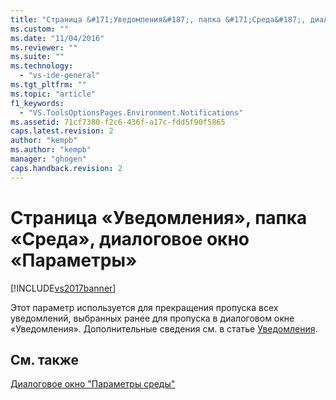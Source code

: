 ```yaml
---
title: "Страница &#171;Уведомления&#187;, папка &#171;Среда&#187;, диалоговое окно &#171;Параметры&#187; | Microsoft Docs"
ms.custom: ""
ms.date: "11/04/2016"
ms.reviewer: ""
ms.suite: ""
ms.technology: 
  - "vs-ide-general"
ms.tgt_pltfrm: ""
ms.topic: "article"
f1_keywords: 
  - "VS.ToolsOptionsPages.Environment.Notifications"
ms.assetid: 71cf7380-f2c6-436f-a17c-fdd5f90f5865
caps.latest.revision: 2
author: "kempb"
ms.author: "kempb"
manager: "ghogen"
caps.handback.revision: 2
---
```

# Страница &#171;Уведомления&#187;, папка &#171;Среда&#187;, диалоговое окно &#171;Параметры&#187;
[!INCLUDE[vs2017banner](../../code-quality/includes/vs2017banner.md)]

Этот параметр используется для прекращения пропуска всех уведомлений, выбранных ранее для пропуска в диалоговом окне «Уведомления».  Дополнительные сведения см. в статье [Уведомления](../../ide/visual-studio-notifications.md).  
  
## См. также  
 [Диалоговое окно "Параметры среды"](../../ide/reference/environment-options-dialog-box.md)